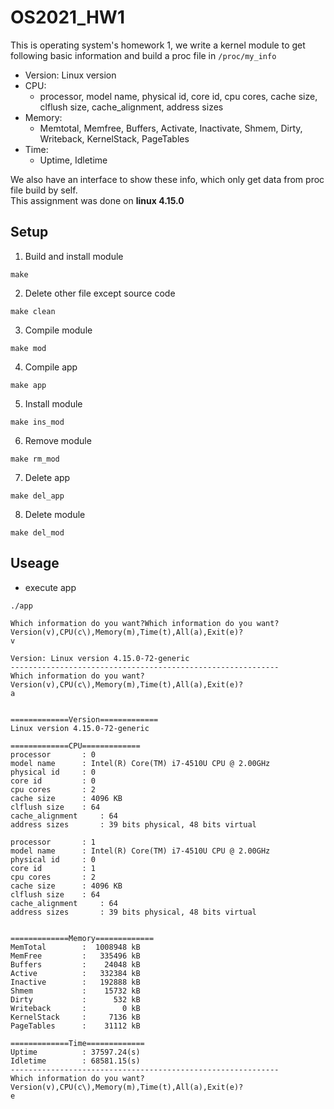 # OS2021_HW1  
This is operating system's homework 1, we write a kernel module to get following basic information and build a proc file in `/proc/my_info`  
- Version: Linux version  
- CPU:  
  - processor, model name, physical id, core id, cpu cores, cache size, clflush size, cache_alignment, address sizes
- Memory:
  - Memtotal, Memfree, Buffers, Activate, Inactivate, Shmem, Dirty, Writeback, KernelStack, PageTables
- Time:
  - Uptime, Idletime  

We also have an interface to show these info, which only get data from proc file build by self.  
This assignment was done on **linux 4.15.0**
## Setup 
1. Build and install module  
```bash=
make
```
2. Delete other file except source code  
```bash=
make clean
```
3. Compile module  
```bash=
make mod
```
4. Compile app  
```bash=
make app
```
5. Install module  
```bash=
make ins_mod
```
6. Remove module  
```bash=
make rm_mod
```
7. Delete app  
```bash=
make del_app
```
8. Delete module  
```bash=
make del_mod
```
## Useage  
- execute app
```bash=
./app
```
```
Which information do you want?Which information do you want?
Version(v),CPU(c\),Memory(m),Time(t),All(a),Exit(e)?
v

Version: Linux version 4.15.0-72-generic
------------------------------------------------------------
Which information do you want?
Version(v),CPU(c\),Memory(m),Time(t),All(a),Exit(e)?
a


=============Version=============
Linux version 4.15.0-72-generic

=============CPU=============
processor		: 0
model name		: Intel(R) Core(TM) i7-4510U CPU @ 2.00GHz
physical id		: 0
core id			: 0
cpu cores		: 2
cache size		: 4096 KB
clflush size	: 64
cache_alignment		: 64
address sizes		: 39 bits physical, 48 bits virtual

processor		: 1
model name		: Intel(R) Core(TM) i7-4510U CPU @ 2.00GHz
physical id		: 0
core id			: 1
cpu cores		: 2
cache size		: 4096 KB
clflush size	: 64
cache_alignment		: 64
address sizes		: 39 bits physical, 48 bits virtual


=============Memory=============
MemTotal		:  1008948 kB
MemFree			:   335496 kB
Buffers			:    24048 kB
Active			:   332384 kB
Inactive		:   192888 kB
Shmem			:    15732 kB
Dirty			:      532 kB
Writeback		:        0 kB
KernelStack		:     7136 kB
PageTables		:    31112 kB

=============Time=============
Uptime			: 37597.24(s)
Idletime		: 68581.15(s)
------------------------------------------------------------
Which information do you want?
Version(v),CPU(c\),Memory(m),Time(t),All(a),Exit(e)?
e
```
